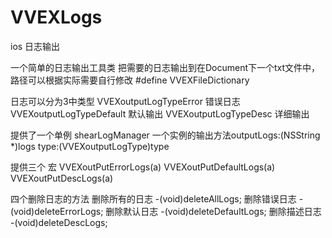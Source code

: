 # VVEXLogs
ios 日志输出

一个简单的日志输出工具类
把需要的日志输出到在Document下一个txt文件中，路径可以根据实际需要自行修改  #define VVEXFileDictionary

日志可以分为3中类型
VVEXoutputLogTypeError    错误日志
VVEXoutputLogTypeDefault  默认输出
VVEXoutputLogTypeDesc     详细输出

提供了一个单例 shearLogManager 
一个实例的输出方法outputLogs:(NSString *)logs type:(VVEXoutputLogType)type

提供三个 宏  VVEXoutPutErrorLogs(a)  VVEXoutPutDefaultLogs(a)  VVEXoutPutDescLogs(a)

四个删除日志的方法
删除所有的日志       -(void)deleteAllLogs;
删除错误日志         -(void)deleteErrorLogs;
删除默认日志         -(void)deleteDefaultLogs;
删除描述日志         -(void)deleteDescLogs;
